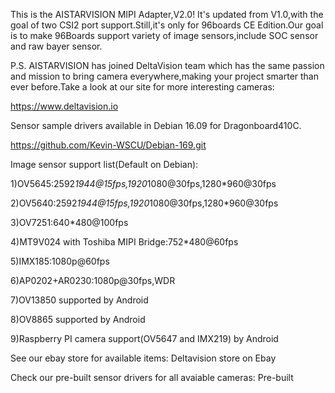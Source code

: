 This is the AISTARVISION MIPI Adapter,V2.0! It's updated from V1.0,with the goal of two CSI2 port support.Still,it's only for 96boards CE Edition.Our goal is to make 96Boards support variety of image sensors,include SOC sensor and raw bayer sensor.

P.S. AISTARVISION has joined DeltaVision team which has the same passion and mission to bring camera everywhere,making your project smarter than ever before.Take a look at our site for more interesting cameras:

https://www.deltavision.io

Sensor sample drivers available in Debian 16.09 for Dragonboard410C.

https://github.com/Kevin-WSCU/Debian-169.git


Image sensor support list(Default on Debian):

1)OV5645:2592*1944@15fps,1920*1080@30fps,1280*960@30fps

2)OV5640:2592*1944@15fps,1920*1080@30fps,1280*960@30fps

3)OV7251:640*480@100fps

4)MT9V024 with Toshiba MIPI Bridge:752*480@60fps

5)IMX185:1080p@60fps

6)AP0202+AR0230:1080p@30fps,WDR

7)OV13850 supported by Android

8)OV8865 supported by Android

9)Raspberry PI camera support(OV5647 and IMX219) by Android

See our ebay store for available items: Deltavision store on Ebay

Check our pre-built sensor drivers for all avaiable cameras: Pre-built





